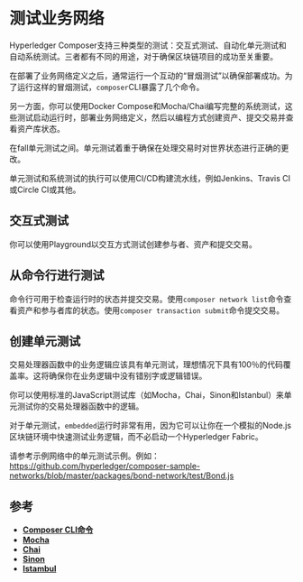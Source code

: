 # 测试业务网络

Hyperledger Composer支持三种类型的测试：交互式测试、自动化单元测试和自动系统测试。三者都有不同的用途，对于确保区块链项目的成功至关重要。

在部署了业务网络定义之后，通常运行一个互动的“冒烟测试”以确保部署成功。为了运行这样的冒烟测试，`composer`CLI暴露了几个命令。

另一方面，你可以使用Docker Compose和Mocha/Chai编写完整的系统测试，这些测试启动运行时，部署业务网络定义，然后以编程方式创建资产、提交交易并查看资产库状态。

在fall单元测试之间。单元测试着重于确保在处理交易时对世界状态进行正确的更改。

单元测试和系统测试的执行可以使用CI/CD构建流水线，例如Jenkins、Travis CI或Circle CI或其他。

## 交互式测试

你可以使用Playground以交互方式测试创建参与者、资产和提交交易。

## 从命令行进行测试

命令行可用于检查运行时的状态并提交交易。使用`composer network list`命令查看资产和参与者库的状态。使用`composer transaction submit`命令提交交易。

## 创建单元测试

交易处理器函数中的业务逻辑应该具有单元测试，理想情况下具有100％的代码覆盖率。这将确保你在业务逻辑中没有错别字或逻辑错误。

你可以使用标准的JavaScript测试库（如Mocha，Chai，Sinon和Istanbul）来单元测试你的交易处理器函数中的逻辑。

对于单元测试，`embedded`运行时非常有用，因为它可以让你在一个模拟的Node.js区块链环境中快速测试业务逻辑，而不必启动一个Hyperledger Fabric。

请参考示例网络中的单元测试示例。例如：https://github.com/hyperledger/composer-sample-networks/blob/master/packages/bond-network/test/Bond.js

## 参考

- [**Composer CLI命令**](https://hyperledger.github.io/composer/reference/commands.html)
- [**Mocha**](https://mochajs.org/)
- [**Chai**](http://chaijs.com/)
- [**Sinon**](http://sinonjs.org/)
- [**Istambul**](https://istanbul.js.org/)
